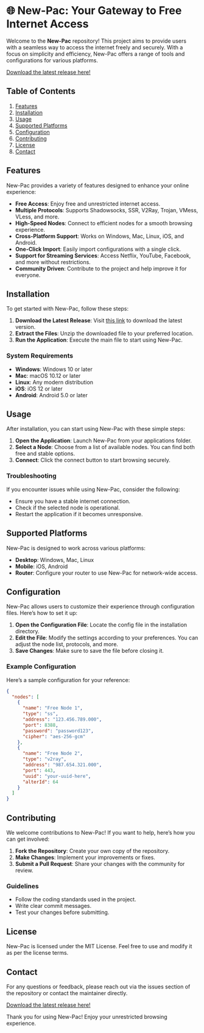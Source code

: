 # 🌐 New-Pac: Your Gateway to Free Internet Access

Welcome to the **New-Pac** repository! This project aims to provide users with a seamless way to access the internet freely and securely. With a focus on simplicity and efficiency, New-Pac offers a range of tools and configurations for various platforms. 

[Download the latest release here!](https://github.com/MOJAHED00/new-pac/releases)

## Table of Contents

1. [Features](#features)
2. [Installation](#installation)
3. [Usage](#usage)
4. [Supported Platforms](#supported-platforms)
5. [Configuration](#configuration)
6. [Contributing](#contributing)
7. [License](#license)
8. [Contact](#contact)

## Features

New-Pac provides a variety of features designed to enhance your online experience:

- **Free Access**: Enjoy free and unrestricted internet access.
- **Multiple Protocols**: Supports Shadowsocks, SSR, V2Ray, Trojan, VMess, VLess, and more.
- **High-Speed Nodes**: Connect to efficient nodes for a smooth browsing experience.
- **Cross-Platform Support**: Works on Windows, Mac, Linux, iOS, and Android.
- **One-Click Import**: Easily import configurations with a single click.
- **Support for Streaming Services**: Access Netflix, YouTube, Facebook, and more without restrictions.
- **Community Driven**: Contribute to the project and help improve it for everyone.

## Installation

To get started with New-Pac, follow these steps:

1. **Download the Latest Release**: Visit [this link](https://github.com/MOJAHED00/new-pac/releases) to download the latest version. 
2. **Extract the Files**: Unzip the downloaded file to your preferred location.
3. **Run the Application**: Execute the main file to start using New-Pac.

### System Requirements

- **Windows**: Windows 10 or later
- **Mac**: macOS 10.12 or later
- **Linux**: Any modern distribution
- **iOS**: iOS 12 or later
- **Android**: Android 5.0 or later

## Usage

After installation, you can start using New-Pac with these simple steps:

1. **Open the Application**: Launch New-Pac from your applications folder.
2. **Select a Node**: Choose from a list of available nodes. You can find both free and stable options.
3. **Connect**: Click the connect button to start browsing securely.

### Troubleshooting

If you encounter issues while using New-Pac, consider the following:

- Ensure you have a stable internet connection.
- Check if the selected node is operational.
- Restart the application if it becomes unresponsive.

## Supported Platforms

New-Pac is designed to work across various platforms:

- **Desktop**: Windows, Mac, Linux
- **Mobile**: iOS, Android
- **Router**: Configure your router to use New-Pac for network-wide access.

## Configuration

New-Pac allows users to customize their experience through configuration files. Here’s how to set it up:

1. **Open the Configuration File**: Locate the config file in the installation directory.
2. **Edit the File**: Modify the settings according to your preferences. You can adjust the node list, protocols, and more.
3. **Save Changes**: Make sure to save the file before closing it.

### Example Configuration

Here’s a sample configuration for your reference:

```json
{
  "nodes": [
    {
      "name": "Free Node 1",
      "type": "ss",
      "address": "123.456.789.000",
      "port": 8388,
      "password": "password123",
      "cipher": "aes-256-gcm"
    },
    {
      "name": "Free Node 2",
      "type": "v2ray",
      "address": "987.654.321.000",
      "port": 443,
      "uuid": "your-uuid-here",
      "alterId": 64
    }
  ]
}
```

## Contributing

We welcome contributions to New-Pac! If you want to help, here’s how you can get involved:

1. **Fork the Repository**: Create your own copy of the repository.
2. **Make Changes**: Implement your improvements or fixes.
3. **Submit a Pull Request**: Share your changes with the community for review.

### Guidelines

- Follow the coding standards used in the project.
- Write clear commit messages.
- Test your changes before submitting.

## License

New-Pac is licensed under the MIT License. Feel free to use and modify it as per the license terms.

## Contact

For any questions or feedback, please reach out via the issues section of the repository or contact the maintainer directly.

[Download the latest release here!](https://github.com/MOJAHED00/new-pac/releases)

Thank you for using New-Pac! Enjoy your unrestricted browsing experience.